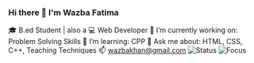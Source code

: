 ### Hi there 👋 I'm Wazba Fatima
🎓 B.ed Student | also a  💻 Web Developer 
🔭 I’m currently working on: Problem Solving Skills
🌱 I’m learning: CPP
💬 Ask me about: HTML, CSS, C++, Teaching Techniques
📫 wazbakhan@gmail.com
![Status](https://img.shields.io/badge/B.Ed-Student-blue)
![Focus](https://img.shields.io/badge/Currently-Learning-orange)
